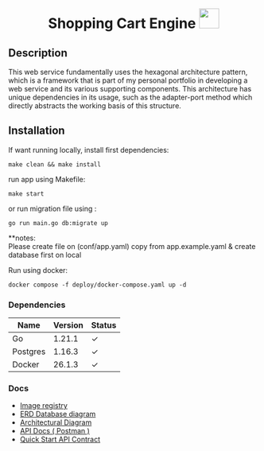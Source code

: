 # <p align="center">Shopping Cart Engine <img src="https://github.githubassets.com/images/icons/emoji/unicode/1f680.png?v8" width=40px height=40px> </p>

## Description
This web service fundamentally uses the hexagonal architecture pattern, which is a framework that is part of my personal portfolio in developing a web service and its various supporting components. This architecture has unique dependencies in its usage, such as the adapter-port method which directly abstracts the working basis of this structure.

## Installation

If want running locally, install first dependencies:  
```shell
make clean && make install
```

run app using Makefile:
```shell
make start
```
or run migration file using : 
```shell
go run main.go db:migrate up
```

**notes: <br />Please create file on (conf/app.yaml) copy from app.example.yaml & create database first on local

Run using docker: 
```shell
docker compose -f deploy/docker-compose.yaml up -d
```
### Dependencies
| Name | Version | Status |
|----------|----------|----------|
| Go | 1.21.1 | &check; |
| Postgres | 1.16.3 | &check; |
| Docker | 26.1.3 | &check; |

### Docs
- [Image registry](https://hub.docker.com/r/philipsjp26/shopping-cart)
- [ERD Database diagram ](https://github.com/philipsjp26/Shopping-Cart/blob/master/assets/diagrams/ERD.png?raw=true)
- [Architectural Diagram](https://github.com/philipsjp26/Shopping-Cart/blob/master/assets/diagrams/diagram.png?raw=true)
- [API Docs ( Postman )](https://github.com/philipsjp26/Shopping-Cart/blob/master/assets/diagrams/CollectionShoppingCart.json)
- [Quick Start API Contract](https://github.com/philipsjp26/Shopping-Cart/blob/master/assets/README.md)

